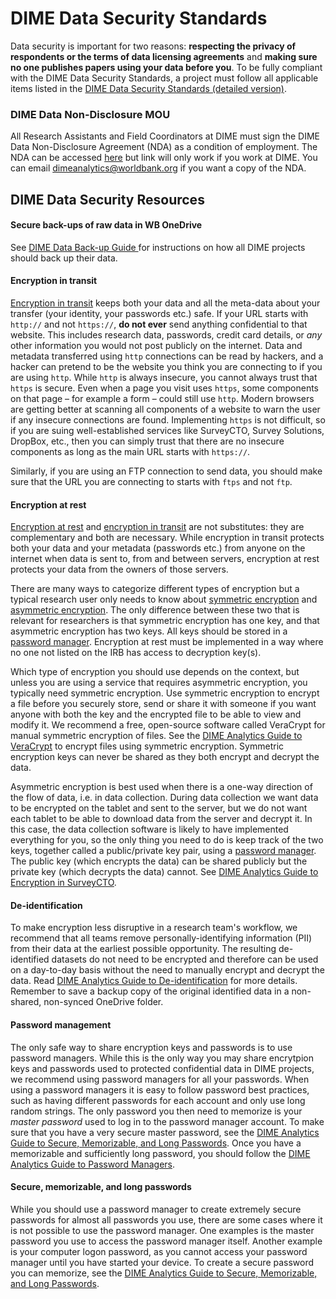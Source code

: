 # DIME Data Security Standards

Data security is important for two reasons:
**respecting the privacy of respondents or the terms of data licensing agreements** and
**making sure no one publishes papers using your data before you**.
To be fully compliant with the DIME Data Security Standards,
a project must follow all applicable items listed in the
[DIME Data Security Standards (detailed version)](https://github.com/worldbank/dime-standards/blob/master/dime-research-standards/pillar-4-data-security/dime-data-security-guidelines.md).

### DIME Data Non-Disclosure MOU

All Research Assistants and Field Coordinators at DIME must sign the
DIME Data Non-Disclosure Agreement (NDA)
as a condition of employment.
The NDA can be accessed [here](https://github.com/worldbank/dime-standards/blob/master/dime-research-standards/pillar-4-data-security/data-security-resources/dime-data-nda.pdf)
but link will only work if you work at DIME.
You can email dimeanalytics@worldbank.org
if you want a copy of the NDA.

## DIME Data Security Resources

#### Secure back-ups of raw data in WB OneDrive

See
[DIME Data Back-up Guide ](https://github.com/worldbank/dime-standards/blob/master/dime-research-standards/pillar-4-data-security/data-security-resources/onedrive-backup-guidelines.md)
for instructions on how all DIME projects should back up their data.

#### Encryption in transit

[Encryption in transit](https://dimewiki.worldbank.org/Encryption#Encryption_in_Transit)
keeps both your data and all the meta-data about your transfer
(your identity, your passwords etc.) safe.
If your URL starts with `http://` and not `https://`, **do not ever** send anything confidential to that website.
This includes research data, passwords, credit card details, or _any_ other information you would not post publicly on the internet.
Data and metadata transferred using `http` connections can be read by hackers,
and a hacker can pretend to be the website you think you are connecting to if you are using `http`.
While `http` is always insecure, you cannot always trust that `https` is secure.
Even when a page you visit uses `https`, some components on that page –
for example a form – could still use `http`.
Modern browsers are getting better at scanning all components of a website
to warn the user if any insecure connections are found.
Implementing `https` is not difficult,
so if you are suing well-established services like SurveyCTO, Survey Solutions, DropBox, etc.,
then you can simply trust that there are no insecure components
as long as the main URL starts with `https://`.

Similarly, if you are using an FTP connection to send data,
you should make sure that the URL you are connecting to starts with `ftps` and not `ftp`.

#### Encryption at rest

[Encryption at rest](https://dimewiki.worldbank.org/Encryption#Encryption_at_Rest)
and [encryption in transit](https://dimewiki.worldbank.org/Encryption#Encryption_in_Transit)
are not substitutes: they are complementary and both are necessary.
While encryption in transit protects both your data and your metadata (passwords etc.)
from anyone on the internet when data is sent to, from and between servers,
encryption at rest protects your data from the owners of those servers.

There are many ways to categorize different types of encryption
but a typical research user only needs to know about
[symmetric encryption](https://dimewiki.worldbank.org/Encryption#Symmetric_Encryption) and
[asymmetric encryption](https://dimewiki.worldbank.org/Encryption#Asymmetric_Encryption).
The only difference between these two that is relevant for researchers is
that symmetric encryption has one key, and that asymmetric encryption has two keys.
All keys should be stored in a [password manager](https://github.com/worldbank/dime-standards/blob/master/dime-research-standards/pillar-4-data-security/data-security-resources/password-manager-guidelines.md).
Encryption at rest must be implemented in a way where no one
not listed on the IRB has access to decryption key(s).

Which type of encryption you should use depends on the context,
but unless you are using a service that requires asymmetric encryption,
you typically need symmetric encryption.
Use symmetric encryption to encrypt a file before you securely store,
send or share it with someone
if you want anyone with both the key and the encrypted file to be able to view and modify it.
We recommend a free, open-source software called VeraCrypt for manual symmetric encryption of files.
See the [DIME Analytics Guide to VeraCrypt](https://github.com/worldbank/dime-standards/blob/master/dime-research-standards/pillar-4-data-security/data-security-resources/veracrypt-guidelines.md)
to encrypt files using symmetric encryption.
Symmetric encryption keys can never be shared as they both encrypt and decrypt the data.

Asymmetric encryption is best used when there is a one-way direction of the flow of data,
i.e. in data collection.
During data collection we want data to be encrypted on the tablet and sent to the server,
but we do not want each tablet to be able to download data from the server and decrypt it.
In this case, the data collection software is likely to have implemented everything for you,
so the only thing you need to do is keep track of the two keys, together called a public/private key pair,
using a [password manager](https://github.com/worldbank/dime-standards/blob/master/dime-research-standards/pillar-4-data-security/data-security-resources/password-manager-guidelines.md).
The public key (which encrypts the data) can be shared publicly but the private key (which decrypts the data) cannot.
See [DIME Analytics Guide to Encryption in SurveyCTO](https://github.com/worldbank/dime-standards/blob/master/dime-research-standards/pillar-4-data-security/data-security-resources/surveycto-encryption-guidelines.md).

#### De-identification

To make encryption less disruptive in a research team's workflow,
we recommend that all teams remove personally-identifying information (PII) from their data
at the earliest possible opportunity.
The resulting de-identified datasets do not need to be encrypted
and therefore can be used on a day-to-day basis
without the need to manually encrypt and decrypt the data.
Read [DIME Analytics Guide to De-identification](https://dimewiki.worldbank.org/wiki/De-identification) for more details.
Remember to save a backup copy of the original identified data in a non-shared, non-synced OneDrive folder.

#### Password management

The only safe way to share encryption keys and passwords is to use password managers.
While this is the only way you may share encrytpion keys and passwords 
used to protected confidential data in DIME projects,
we recommend using password managers for all your passwords.
When using a password managers it is easy to follow password best practices,
such as having different passwords for each account and only use long random strings.
The only password you then need to memorize is your _master password_ 
used to log in to the password manager account.
To make sure that you have a very secure master password, see the
[DIME Analytics Guide to Secure, Memorizable, and Long Passwords](https://github.com/worldbank/dime-standards/blob/master/dime-research-standards/pillar-4-data-security/data-security-resources/memorizable-strong-password-guidelines.md).
Once you have a memorizable and sufficiently long password,
you should follow the [DIME Analytics Guide to Password Managers](https://github.com/worldbank/dime-standards/blob/master/dime-research-standards/pillar-4-data-security/data-security-resources/password-manager-guidelines.md).

#### Secure, memorizable, and long passwords

While you should use a password manager to create extremely secure passwords for almost all passwords you use,
there are some cases where it is not possible to use the password manager.
One examples is the master password you use to access the password manager itself.
Another example is your computer logon password,
as you cannot access your password manager until you have started your device.
To create a secure password you can memorize,
see the
[DIME Analytics Guide to Secure, Memorizable, and Long Passwords](https://github.com/worldbank/dime-standards/blob/master/dime-research-standards/pillar-4-data-security/data-security-resources/memorizable-strong-password-guidelines.md).
